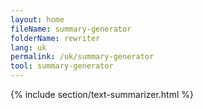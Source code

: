 ```yaml
---
layout: home
fileName: summary-generator
folderName: rewriter
lang: uk
permalink: /uk/summary-generator
tool: summary-generator
---
```

{% include section/text-summarizer.html %}
